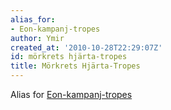```yaml
---
alias_for:
- Eon-kampanj-tropes
author: Ymir
created_at: '2010-10-28T22:29:07Z'
id: mörkrets hjärta-tropes
title: Mörkrets Hjärta-Tropes
---
```

Alias for [Eon-kampanj-tropes]

  [Eon-kampanj-tropes]: Eon-kampanj-tropes